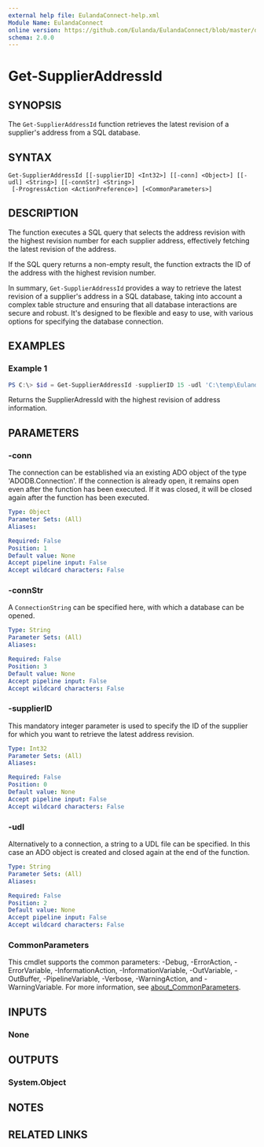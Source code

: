 ```yaml
---
external help file: EulandaConnect-help.xml
Module Name: EulandaConnect
online version: https://github.com/Eulanda/EulandaConnect/blob/master/docs/Get-SupplierAddressId.md
schema: 2.0.0
---
```


# Get-SupplierAddressId

## SYNOPSIS
The `Get-SupplierAddressId` function retrieves the latest revision of a supplier's address from a SQL database. 

## SYNTAX

```
Get-SupplierAddressId [[-supplierID] <Int32>] [[-conn] <Object>] [[-udl] <String>] [[-connStr] <String>]
 [-ProgressAction <ActionPreference>] [<CommonParameters>]
```

## DESCRIPTION
The function executes a SQL query that selects the address revision with the highest revision number for each supplier address, effectively fetching the latest revision of the address.

If the SQL query returns a non-empty result, the function extracts the ID of the address with the highest revision number.

In summary, `Get-SupplierAddressId` provides a way to retrieve the latest revision of a supplier's address in a SQL database, taking into account a complex table structure and ensuring that all database interactions are secure and robust. It's designed to be flexible and easy to use, with various options for specifying the database connection.

## EXAMPLES

### Example 1
```powershell
PS C:\> $id = Get-SupplierAddressId -supplierID 15 -udl 'C:\temp\Eulanda_1 JohnDoe.udl'
```

Returns the SupplierAdressId with the highest revision of address information.

## PARAMETERS

### -conn
The connection can be established via an existing ADO object of the type 'ADODB.Connection'. If the connection is already open, it remains open even after the function has been executed. If it was closed, it will be closed again after the function has been executed.

```yaml
Type: Object
Parameter Sets: (All)
Aliases:

Required: False
Position: 1
Default value: None
Accept pipeline input: False
Accept wildcard characters: False
```

### -connStr
A `ConnectionString` can be specified here, with which a database can be opened.

```yaml
Type: String
Parameter Sets: (All)
Aliases:

Required: False
Position: 3
Default value: None
Accept pipeline input: False
Accept wildcard characters: False
```

### -supplierID
This mandatory integer parameter is used to specify the ID of the supplier for which you want to retrieve the latest address revision.

```yaml
Type: Int32
Parameter Sets: (All)
Aliases:

Required: False
Position: 0
Default value: None
Accept pipeline input: False
Accept wildcard characters: False
```

### -udl
Alternatively to a connection, a string to a UDL file can be specified. In this case an ADO object is created and closed again at the end of the function.

```yaml
Type: String
Parameter Sets: (All)
Aliases:

Required: False
Position: 2
Default value: None
Accept pipeline input: False
Accept wildcard characters: False
```


### CommonParameters
This cmdlet supports the common parameters: -Debug, -ErrorAction, -ErrorVariable, -InformationAction, -InformationVariable, -OutVariable, -OutBuffer, -PipelineVariable, -Verbose, -WarningAction, and -WarningVariable. For more information, see [about_CommonParameters](http://go.microsoft.com/fwlink/?LinkID=113216).

## INPUTS

### None

## OUTPUTS

### System.Object
## NOTES

## RELATED LINKS

